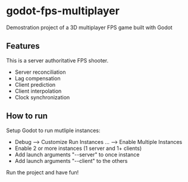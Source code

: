 # godot-fps-multiplayer
Demostration project of a 3D multiplayer FPS game built with Godot

## Features
This is a server authoritative FPS shooter.

- Server reconciliation
- Lag compensation
- Client prediction
- Client interpolation
- Clock synchronization

## How to run

Setup Godot to run mutliple instances:

- Debug --> Customize Run Instances ... --> Enable Multiple Instances
- Enable 2 or more instances (1 server and 1+ clients)
- Add launch arguments "--server" to once instance
- Add launch arguments "--client" to the others

Run the project and have fun!
